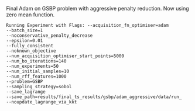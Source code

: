 Final Adam on GSBP problem with aggressive penalty reduction. Now using zero mean function.

``` 
Running Experiment with Flags: --acquisition_fn_optimiser=adam
--batch_size=1
--noconservative_penalty_decrease
--epsilon=0.01
--fully_consistent
--noknown_objective
--num_acquisition_optimiser_start_points=5000
--num_bo_iterations=140
--num_experiments=50
--num_initial_samples=10
--num_rff_features=1000
--problem=GSBP
--sampling_strategy=sobol
--save_lagrange
--save_path=results/final_ts_results/gsbp/adam_aggressive/data/run_
--noupdate_lagrange_via_kkt
```